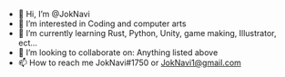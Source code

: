 - 👋 Hi, I’m @JokNavi
- 👀 I’m interested in Coding and computer arts
- 🌱 I’m currently learning Rust, Python, Unity, game making, Illustrator, ect...
- 💞️ I’m looking to collaborate on: Anything listed above
- 📫 How to reach me JokNavi#1750 or JokNavi1@gmail.com

<!---
JokNavi/JokNavi is a ✨ special ✨ repository because its `README.md` (this file) appears on your GitHub profile.
You can click the Preview link to take a look at your changes.
--->
